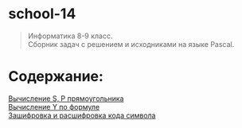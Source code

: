 # school-14
>Информатика 8-9 класс.  
Сборник задач с решением и исходниками на языке Pascal.

# Содержание:  
[Вычисление S, P прямоугольника](https://github.com/ialeksii/school-14/tree/main/%D0%92%D1%8B%D1%87%D0%B8%D1%81%D0%BB%D0%B5%D0%BD%D0%B8%D0%B5%20S%2C%20P%20%D0%BF%D1%80%D1%8F%D0%BC%D0%BE%D1%83%D0%B3%D0%BE%D0%BB%D1%8C%D0%BD%D0%B8%D0%BA%D0%B0)  
[Вычисление Y по формуле](https://github.com/ialeksii/school-14/tree/main/%D0%92%D1%8B%D1%87%D0%B8%D1%81%D0%BB%D0%B5%D0%BD%D0%B8%D0%B5%20Y%20%D0%BF%D0%BE%20%D1%84%D0%BE%D1%80%D0%BC%D1%83%D0%BB%D0%B5)  
[Зашифровка и расшифровка кода символа](https://github.com/ialeksii/school-14/tree/main/%D0%97%D0%B0%D1%88%D0%B8%D1%84%D1%80%D0%BE%D0%B2%D0%BA%D0%B0%20%D0%B8%20%D1%80%D0%B0%D1%81%D1%88%D0%B8%D1%84%D1%80%D0%BE%D0%B2%D0%BA%D0%B0%20%D0%BA%D0%BE%D0%B4%D0%B0%20%D1%81%D0%B8%D0%BC%D0%B2%D0%BE%D0%BB%D0%B0)  
